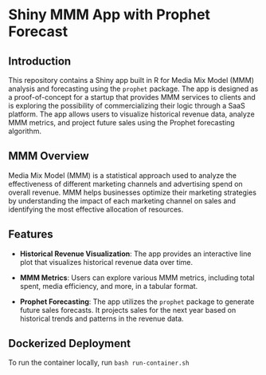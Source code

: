 # Shiny MMM App with Prophet Forecast

## Introduction

This repository contains a Shiny app built in R for Media Mix Model (MMM) analysis and forecasting using the `prophet` package. The app is designed as a proof-of-concept for a startup that provides MMM services to clients and is exploring the possibility of commercializing their logic through a SaaS platform. The app allows users to visualize historical revenue data, analyze MMM metrics, and project future sales using the Prophet forecasting algorithm.

## MMM Overview

Media Mix Model (MMM) is a statistical approach used to analyze the effectiveness of different marketing channels and advertising spend on overall revenue. MMM helps businesses optimize their marketing strategies by understanding the impact of each marketing channel on sales and identifying the most effective allocation of resources.

## Features

- **Historical Revenue Visualization**: The app provides an interactive line plot that visualizes historical revenue data over time.

- **MMM Metrics**: Users can explore various MMM metrics, including total spent, media efficiency, and more, in a tabular format.

- **Prophet Forecasting**: The app utilizes the `prophet` package to generate future sales forecasts. It projects sales for the next year based on historical trends and patterns in the revenue data.

## Dockerized Deployment

To run the container locally, run `bash run-container.sh`